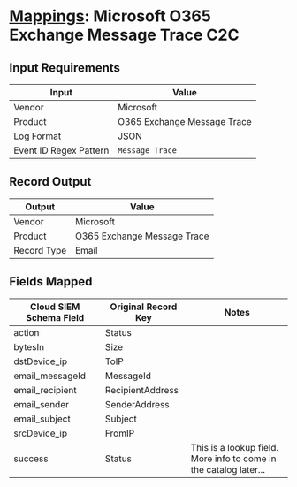 # [Mappings](README.md): Microsoft O365 Exchange Message Trace C2C

## Input Requirements

|Input|Value|
|-----|-----|
|Vendor|Microsoft|
|Product|O365 Exchange Message Trace|
|Log Format|JSON|
|Event ID Regex Pattern|`Message Trace`|

## Record Output

|Output|Value|
|------|-----|
|Vendor|Microsoft|
|Product|O365 Exchange Message Trace|
|Record Type|Email|

## Fields Mapped

|Cloud SIEM Schema Field|Original Record Key|Notes|
|-----------------------|-------------------|-----|
|action|Status||
|bytesIn|Size||
|dstDevice_ip|ToIP||
|email_messageId|MessageId||
|email_recipient|RecipientAddress||
|email_sender|SenderAddress||
|email_subject|Subject||
|srcDevice_ip|FromIP||
|success|Status|This is a lookup field. More info to come in the catalog later...|

